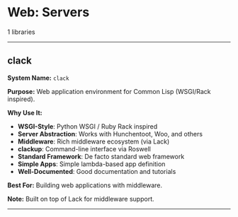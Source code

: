# Web: Servers

1 libraries

---

## clack

**System Name:** `clack`

**Purpose:** Web application environment for Common Lisp (WSGI/Rack inspired).

**Why Use It:**
- **WSGI-Style**: Python WSGI / Ruby Rack inspired
- **Server Abstraction**: Works with Hunchentoot, Woo, and others
- **Middleware**: Rich middleware ecosystem (via Lack)
- **clackup**: Command-line interface via Roswell
- **Standard Framework**: De facto standard web framework
- **Simple Apps**: Simple lambda-based app definition
- **Well-Documented**: Good documentation and tutorials

**Best For:** Building web applications with middleware.

**Note:** Built on top of Lack for middleware support.

---


